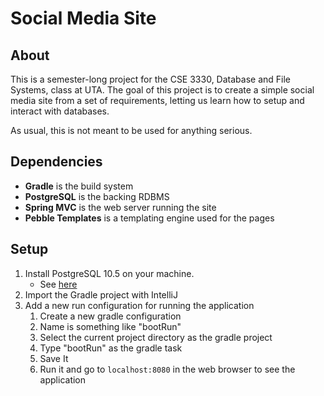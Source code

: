 # Social Media Site

## About 

This is a semester-long project for the CSE 3330, Database and File 
Systems, class at UTA. The goal of this project is to create a simple 
social media site from a set of requirements, letting us learn how to 
setup and interact with databases.

As usual, this is not meant to be used for anything serious.

## Dependencies

* **Gradle** is the build system
* **PostgreSQL** is the backing RDBMS
* **Spring MVC** is the web server running the site 
* **Pebble Templates** is a templating engine used for the pages

## Setup 

1. Install PostgreSQL 10.5 on your machine.
    * See [here](https://www.postgresql.org/download/)
2. Import the Gradle project with IntelliJ 
3. Add a new run configuration for running the application
    1. Create a new gradle configuration
    2. Name is something like "bootRun"
    3. Select the current project directory as the gradle project
    4. Type "bootRun" as the gradle task
    5. Save It
    6. Run it and go to `localhost:8080` in the web browser to see 
       the application 
